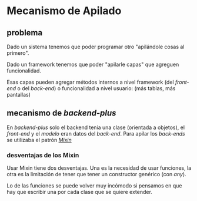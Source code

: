 # Mecanismo de Apilado

## problema

Dado un sistema tenemos que poder programar otro "apilándole cosas al primero". 

Dado un framework tenemos que poder "apilarle capas" que agreguen funcionalidad.

Esas capas pueden agregar métodos internos a nivel framework 
(del *front-end* o del *back-end*) o funcionalidad a nivel usuario: 
(más tablas, más pantallas)

## mecanismo de *backend-plus*

En *backend-plus* solo el backend tenía una clase (orientada a objetos), 
el *front-end* y el *modelo* eran datos del *back-end*. 
Para apilar los *back-ends* se utilizaba el patrón 
*[Mixin](https://basarat.gitbooks.io/typescript/docs/types/mixins.html)*

### desventajas de los Mixin

Usar Mixin tiene dos desventajas. Una es la necesidad de usar funciones,
la otra es la limitación de tener que tener un constructor genérico (con *any*).

Lo de las funciones se puede volver muy incómodo si pensamos en que 
hay que escribir una por cada clase que se quiere extender. 